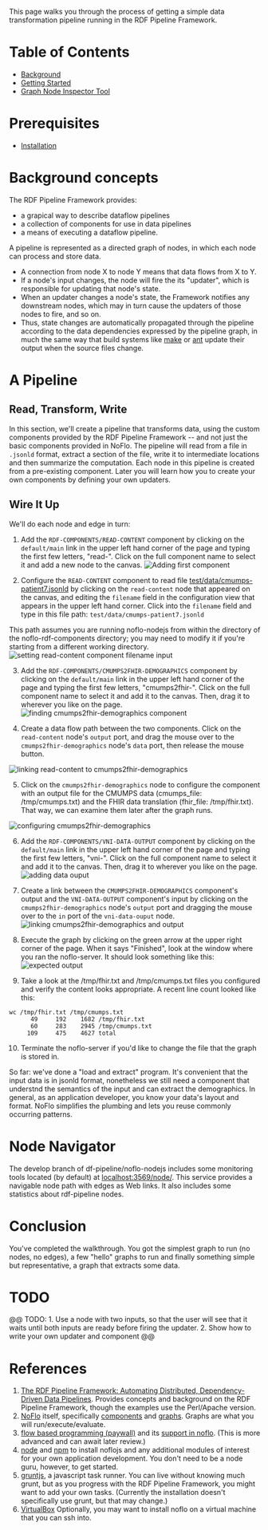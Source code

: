 This page walks you through the process of getting a simple data transformation pipeline running in the RDF Pipeline Framework.

# Table of Contents

 * [Background](#background-concepts)
 * [Getting Started](#getting-started)
 * [Graph Node Inspector Tool](#node-navigator)


# Prerequisites
* [Installation](./Installation.md) 

# Background concepts

The RDF Pipeline Framework provides:
- a grapical way to describe dataflow pipelines
- a collection of components for use in data pipelines
- a means of executing a dataflow pipeline.

A pipeline is represented as a directed graph of nodes, in which each node can process and store data.
- A connection from node X to node Y means that data flows from X to Y.  
- If a node's input changes, the node will fire the its "updater", which is responsible for updating that node's state.  
- When an updater changes a node's state, the Framework notifies any downstream nodes, which may in turn cause the updaters of those nodes to fire, and so on.  
- Thus, state changes are automatically propagated through the pipeline according to the data dependencies expressed by the pipeline graph, in much the same way that build systems like [make](https://en.wikipedia.org/wiki/Make_(software)) or [ant](https://en.wikipedia.org/wiki/Apache_Ant) update their output when the source files change.

# A Pipeline  

## Read, Transform, Write

In this section, we'll create a pipeline that transforms data, using the custom components provided by the RDF Pipeline Framework -- and not just the basic components provided in NoFlo.   The pipeline will read from a file in `.jsonld` format, extract a section of the file, write it to intermediate locations and then summarize the computation.  Each node in this pipeline is created from a pre-existing component.  Later you will learn how you to create your own components by defining your own updaters. 

## Wire It Up

We'll do each node and edge in turn:

1. Add the `RDF-COMPONENTS/READ-CONTENT` component by clicking on the `default/main` link in the upper left hand corner of the page and typing the first few letters, "read-".  Click on the full component name to select it and add a new node to the canvas.
![Adding first component](images/Add-Read-Content-Component.png)

2. Configure the `READ-CONTENT` component to read file [test/data/cmumps-patient7.jsonld](https://github.com/noflo-rdf-pipeline/blob/master/test/data/cmumps-patient7.jsonld)  by clicking on the `read-content` node that appeared on the canvas, and editing the `filename` field in the configuration view that appears in the upper left hand corner.  Click into the `filename` field and type in this file path: `test/data/cmumps-patient7.jsonld` 

This path assumes you are running noflo-nodejs from within the directory of the noflo-rdf-components directory; you may need to modify it if you're starting from a different working directory.
![setting read-content component filename input](images/Set-Read-Content-File.png)

3. Add the `RDF-COMPONENTS/CMUMPS2FHIR-DEMOGRAPHICS` component by clicking on the `default/main` link in the upper left hand corner of the page and typing the first few letters, "cmumps2fhir-".  Click on the full component name to select it and add it to the canvas. Then, drag it to wherever you like on the page.
![finding cmumps2fhir-demographics component](images/Add-Cmumps2Fhir-Demographics.png)

4. Create a data flow path between the two components. Click on the `read-content` node's `output` port, and drag the mouse over to the `cmumps2fhir-demographics` node's `data` port, then release the mouse button.

![linking read-content to cmumps2fhir-demographics](images/Link-Read-Content-Cmumps2Fhir.png)

5. Click on the `cmumps2fhir-demographics` node to configure the component with an output file for the CMUMPS data (cmumps_file: /tmp/cmumps.txt) and the FHIR data translation (fhir_file: /tmp/fhir.txt). That way, we can examine them later after the graph runs.

![configuring cmumps2fhir-demographics](images/Configure-Cmumps2fhir-Demographics.png)

6. Add the `RDF-COMPONENTS/VNI-DATA-OUTPUT` component by clicking on the `default/main` link in the upper left hand corner of the page and typing the first few letters, "vni-".  Click on the full component name to select it and add it to the canvas. Then, drag it to wherever you like on the page.
![adding data ouput](images/Add-Vni-Data-Output-Component.png)

7. Create a link between the `CMUMPS2FHIR-DEMOGRAPHICS` component's output and the `VNI-DATA-OUTPUT` component's input by clicking on the `cmumps2fhir-demographics` node's `output` port and dragging the mouse over to the `in` port of the `vni-data-ouput` node.
![linking cmumps2fhir-demographics and output](images/Cmumps2Fhir-graph.png)

8. Execute the graph by clicking on the green arrow at the upper right corner of the page.   When it says "Finished", look at the window where you ran the noflo-server.  It should look something like this: 
![expected output](images/Expected-Demographic-Output.png)

9. Take a look at the /tmp/fhir.txt and /tmp/cmumps.txt files you configured and verify the content looks appropriate.  A recent line count looked like this: 

```
wc /tmp/fhir.txt /tmp/cmumps.txt 
      49     192    1682 /tmp/fhir.txt
      60     283    2945 /tmp/cmumps.txt
     109     475    4627 total
```

10. Terminate the noflo-server if you'd like to change the file that the graph is stored in.

So far: we've done a "load and extract" program. It's convenient that the input data is in jsonld format, nonetheless we still need a component that understnd the semantics of the input and can extract the demographics. In general, as an application developer, you know your data's layout and format.
NoFlo simplifies the plumbing and lets you reuse commonly occurring patterns.

# Node Navigator

The develop branch of df-pipeline/noflo-nodejs includes some monitoring tools located (by default) at [localhost:3569/node/](http://localhost:3569/node/). This service provides a navigable node path with edges as Web links. It also includes some statistics about rdf-pipeline nodes.

# Conclusion

You've completed the walkthrough. You got the simplest graph to run (no nodes, no edges), a few "hello" graphs to run and finally something simple but representative, a graph that extracts some data.

# TODO
@@ TODO: 1. Use a node with two inputs, so that the user will see that it waits until both inputs are ready before firing the updater.  2. Show how to write your own updater and component @@


# References
1. [The RDF Pipeline Framework: Automating Distributed, Dependency-Driven Data Pipelines](http://dbooth.org/2013/dils/pipeline/Booth_pipeline.pdf).  Provides concepts and background on the RDF Pipeline Framework, though the examples use the Perl/Apache version.
5. [NoFlo](http://noflojs.org/documentation/) itself, specifically [components](http://noflojs.org/documentation/components/) and [graphs](http://noflojs.org/documentation/json/). Graphs are what you will run/execute/evaluate.
4. [flow based programming (paywall)](https://www.amazon.com/dp/B004PLO66O) and its [support in noflo](http://www.jpaulmorrison.com/fbp/noflo.html).
   (This is more advanced and can await later review.)
2. [node](https://nodejs.org/) and [npm](https://www.npmjs.com/) to install noflojs and any additional modules of interest for your own application development. You don't need to be a node guru, however, to get started.
3. [gruntjs](http://gruntjs.com/), a javascript task runner. You can live without knowing much grunt, but as you progress with the RDF Pipeline Framework, you might want to add your own tasks. (Currently the installation doesn't specifically use grunt, but that may change.)
6. [VirtualBox](http://www.virtualbox.org/) Optionally, you may want to install noflo on a virtual machine that you can ssh into.
